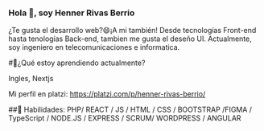 ### Hola  👋, soy Henner Rivas Berrio
  ¿Te gusta el desarrollo web?😄¡A mi también! Desde tecnologías Front-end hasta tenologías Back-end, tambien me gusta el deseño UI. 
Actualmente, soy ingeniero en telecomunicaciones e informatica.


#🌱¿Qué estoy aprendiendo actualmente?

Ingles, Nextjs 

Mi perfil en platzi: https://platzi.com/p/henner-rivas-berrio/

##🔭 Habilidades: 
PHP/ REACT / JS / HTML / CSS / BOOTSTRAP /FIGMA / TypeScript / NODE.JS / EXPRESS / SCRUM/ WORDPRESS / ANGULAR 

